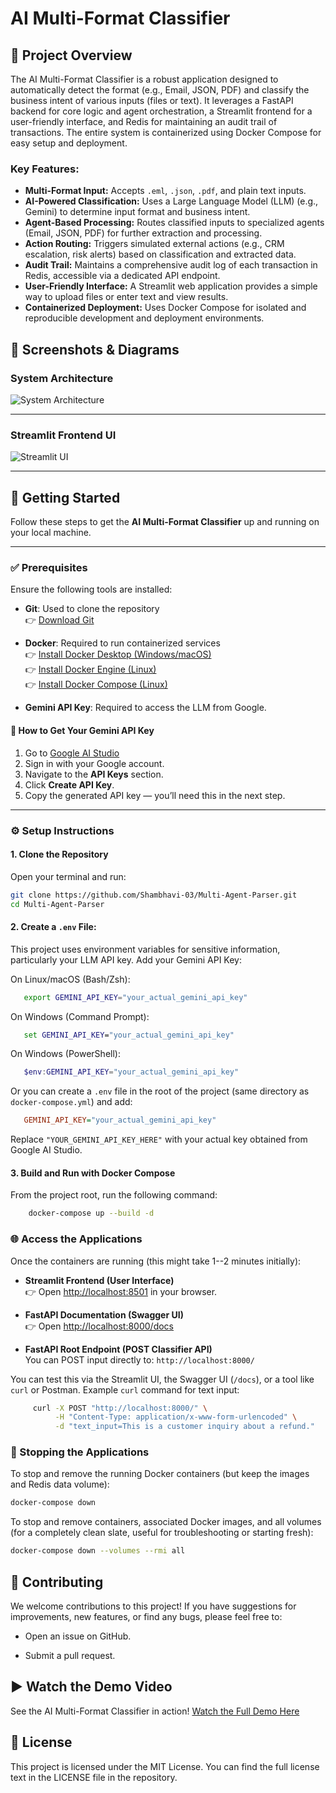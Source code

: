 # AI Multi-Format Classifier

## 🌟 Project Overview

The AI Multi-Format Classifier is a robust application designed to automatically detect the format (e.g., Email, JSON, PDF) and classify the business intent of various inputs (files or text). It leverages a FastAPI backend for core logic and agent orchestration, a Streamlit frontend for a user-friendly interface, and Redis for maintaining an audit trail of transactions. The entire system is containerized using Docker Compose for easy setup and deployment.

### Key Features:

* **Multi-Format Input:** Accepts `.eml`, `.json`, `.pdf`, and plain text inputs.
* **AI-Powered Classification:** Uses a Large Language Model (LLM) (e.g., Gemini) to determine input format and business intent.
* **Agent-Based Processing:** Routes classified inputs to specialized agents (Email, JSON, PDF) for further extraction and processing.
* **Action Routing:** Triggers simulated external actions (e.g., CRM escalation, risk alerts) based on classification and extracted data.
* **Audit Trail:** Maintains a comprehensive audit log of each transaction in Redis, accessible via a dedicated API endpoint.
* **User-Friendly Interface:** A Streamlit web application provides a simple way to upload files or enter text and view results.
* **Containerized Deployment:** Uses Docker Compose for isolated and reproducible development and deployment environments.

## 📸 Screenshots & Diagrams

### System Architecture

![System Architecture](./assets/architecture.png)

---

### Streamlit Frontend UI

![Streamlit UI](./screenshots/email.png)

---


## 🚀 Getting Started

Follow these steps to get the **AI Multi-Format Classifier** up and running on your local machine.

---

### ✅ Prerequisites

Ensure the following tools are installed:

- **Git**: Used to clone the repository  
  👉 [Download Git](https://git-scm.com/downloads)

- **Docker**: Required to run containerized services  
  👉 [Install Docker Desktop (Windows/macOS)](https://www.docker.com/products/docker-desktop)  
  👉 [Install Docker Engine (Linux)](https://docs.docker.com/engine/install/)  
  👉 [Install Docker Compose (Linux)](https://docs.docker.com/compose/install/)

- **Gemini API Key**: Required to access the LLM from Google.

#### 🔑 How to Get Your Gemini API Key

1. Go to [Google AI Studio](https://makersuite.google.com/app)
2. Sign in with your Google account.
3. Navigate to the **API Keys** section.
4. Click **Create API Key**.
5. Copy the generated API key — you’ll need this in the next step.

---

### ⚙️ Setup Instructions

#### 1. Clone the Repository

Open your terminal and run:

```bash
git clone https://github.com/Shambhavi-03/Multi-Agent-Parser.git
cd Multi-Agent-Parser
```

#### 2.  Create a `.env` File:

This project uses environment variables for sensitive information, particularly your LLM API key.
Add your Gemini API Key:

   On Linux/macOS (Bash/Zsh):
   ```bash
      export GEMINI_API_KEY="your_actual_gemini_api_key"
   ```
   On Windows (Command Prompt):
   ```cmd
      set GEMINI_API_KEY="your_actual_gemini_api_key"
   ```
   On Windows (PowerShell):
   ```powershell
      $env:GEMINI_API_KEY="your_actual_gemini_api_key"
   ```
   Or you can create a `.env` file in the root of the project (same directory as `docker-compose.yml`) and add:

   ```ini
      GEMINI_API_KEY="your_actual_gemini_api_key"
   ```
      
Replace `"YOUR_GEMINI_API_KEY_HERE"` with your actual key obtained from Google AI Studio.

#### 3. Build and Run with Docker Compose

From the project root, run the following command:

```bash
    docker-compose up --build -d
```

### 🌐 Access the Applications

Once the containers are running (this might take 1--2 minutes initially):

-   **Streamlit Frontend (User Interface)**\
    👉 Open <http://localhost:8501> in your browser.

-   **FastAPI Documentation (Swagger UI)**\
    👉 Open <http://localhost:8000/docs>

-   **FastAPI Root Endpoint (POST Classifier API)**\
    You can POST input directly to: `http://localhost:8000/`

You can test this via the Streamlit UI, the Swagger UI (`/docs`), or a tool like `curl` or Postman.
Example `curl` command for text input:
   ```bash
        curl -X POST "http://localhost:8000/" \
             -H "Content-Type: application/x-www-form-urlencoded" \
             -d "text_input=This is a customer inquiry about a refund."
   ```

### 🛑 Stopping the Applications

To stop and remove the running Docker containers (but keep the images and Redis data volume):

```bash
docker-compose down
```
To stop and remove containers, associated Docker images, and all volumes (for a completely clean slate, useful for troubleshooting or starting fresh):

```bash
docker-compose down --volumes --rmi all
```

## 🤝 Contributing

We welcome contributions to this project! If you have suggestions for improvements, new features, or find any bugs, please feel free to:

*   Open an issue on GitHub.
    
*   Submit a pull request.
    
## ▶️ Watch the Demo Video

See the AI Multi-Format Classifier in action! [Watch the Full Demo Here](https://drive.google.com/file/d/1hdE_SBvMwVbwPJs5pwRMjjrFW1ohay5S/view?usp=sharing)

## 📄 License

This project is licensed under the MIT License. You can find the full license text in the LICENSE file in the repository.
